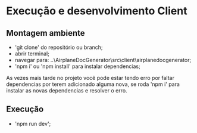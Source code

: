 # Execução e desenvolvimento Client

## Montagem ambiente

-   'git clone' do repositório ou branch;
-   abrir terminal;
-   navegar para: ..\AirplaneDocGenerator\src\client\airplanedocgenerator;
-   'npm i' ou 'npm install' para instalar dependencias;

As vezes mais tarde no projeto você pode estar tendo erro por faltar dependencias por terem adicionado alguma nova, se roda 'npm i' para instalar as novas dependencias e resolver o erro.

## Execução

-   'npm run dev';
